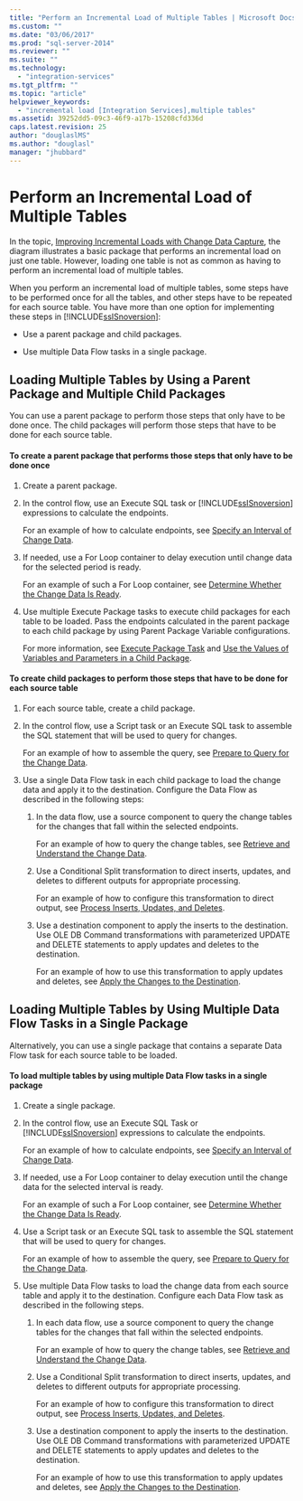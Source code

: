 ```yaml
---
title: "Perform an Incremental Load of Multiple Tables | Microsoft Docs"
ms.custom: ""
ms.date: "03/06/2017"
ms.prod: "sql-server-2014"
ms.reviewer: ""
ms.suite: ""
ms.technology: 
  - "integration-services"
ms.tgt_pltfrm: ""
ms.topic: "article"
helpviewer_keywords: 
  - "incremental load [Integration Services],multiple tables"
ms.assetid: 39252dd5-09c3-46f9-a17b-15208cfd336d
caps.latest.revision: 25
author: "douglaslMS"
ms.author: "douglasl"
manager: "jhubbard"
---
```

# Perform an Incremental Load of Multiple Tables
  In the topic, [Improving Incremental Loads with Change Data Capture](../change-data-capture-ssis.md), the diagram illustrates a basic package that performs an incremental load on just one table. However, loading one table is not as common as having to perform an incremental load of multiple tables.  
  
 When you perform an incremental load of multiple tables, some steps have to be performed once for all the tables, and other steps have to be repeated for each source table. You have more than one option for implementing these steps in [!INCLUDE[ssISnoversion](../../includes/ssisnoversion-md.md)]:  
  
-   Use a parent package and child packages.  
  
-   Use multiple Data Flow tasks in a single package.  
  
## Loading Multiple Tables by Using a Parent Package and Multiple Child Packages  
 You can use a parent package to perform those steps that only have to be done once. The child packages will perform those steps that have to be done for each source table.  
  
#### To create a parent package that performs those steps that only have to be done once  
  
1.  Create a parent package.  
  
2.  In the control flow, use an Execute SQL task or [!INCLUDE[ssISnoversion](../../includes/ssisnoversion-md.md)] expressions to calculate the endpoints.  
  
     For an example of how to calculate endpoints, see [Specify an Interval of Change Data](specify-an-interval-of-change-data.md).  
  
3.  If needed, use a For Loop container to delay execution until change data for the selected period is ready.  
  
     For an example of such a For Loop container, see [Determine Whether the Change Data Is Ready](determine-whether-the-change-data-is-ready.md).  
  
4.  Use multiple Execute Package tasks to execute child packages for each table to be loaded. Pass the endpoints calculated in the parent package to each child package by using Parent Package Variable configurations.  
  
     For more information, see [Execute Package Task](../control-flow/execute-package-task.md) and [Use the Values of Variables and Parameters in a Child Package](../use-the-values-of-variables-and-parameters-in-a-child-package.md).  
  
#### To create child packages to perform those steps that have to be done for each source table  
  
1.  For each source table, create a child package.  
  
2.  In the control flow, use a Script task or an Execute SQL task to assemble the SQL statement that will be used to query for changes.  
  
     For an example of how to assemble the query, see [Prepare to Query for the Change Data](prepare-to-query-for-the-change-data.md).  
  
3.  Use a single Data Flow task in each child package to load the change data and apply it to the destination. Configure the Data Flow as described in the following steps:  
  
    1.  In the data flow, use a source component to query the change tables for the changes that fall within the selected endpoints.  
  
         For an example of how to query the change tables, see [Retrieve and Understand the Change Data](retrieve-and-understand-the-change-data.md).  
  
    2.  Use a Conditional Split transformation to direct inserts, updates, and deletes to different outputs for appropriate processing.  
  
         For an example of how to configure this transformation to direct output, see [Process Inserts, Updates, and Deletes](process-inserts-updates-and-deletes.md).  
  
    3.  Use a destination component to apply the inserts to the destination. Use OLE DB Command transformations with parameterized UPDATE and DELETE statements to apply updates and deletes to the destination.  
  
         For an example of how to use this transformation to apply updates and deletes, see [Apply the Changes to the Destination](apply-the-changes-to-the-destination.md).  
  
## Loading Multiple Tables by Using Multiple Data Flow Tasks in a Single Package  
 Alternatively, you can use a single package that contains a separate Data Flow task for each source table to be loaded.  
  
#### To load multiple tables by using multiple Data Flow tasks in a single package  
  
1.  Create a single package.  
  
2.  In the control flow, use an Execute SQL Task or [!INCLUDE[ssISnoversion](../../includes/ssisnoversion-md.md)] expressions to calculate the endpoints.  
  
     For an example of how to calculate endpoints, see [Specify an Interval of Change Data](specify-an-interval-of-change-data.md).  
  
3.  If needed, use a For Loop container to delay execution until the change data for the selected interval is ready.  
  
     For an example of such a For Loop container, see [Determine Whether the Change Data Is Ready](determine-whether-the-change-data-is-ready.md).  
  
4.  Use a Script task or an Execute SQL task to assemble the SQL statement that will be used to query for changes.  
  
     For an example of how to assemble the query, see [Prepare to Query for the Change Data](prepare-to-query-for-the-change-data.md).  
  
5.  Use multiple Data Flow tasks to load the change data from each source table and apply it to the destination. Configure each Data Flow task as described in the following steps.  
  
    1.  In each data flow, use a source component to query the change tables for the changes that fall within the selected endpoints.  
  
         For an example of how to query the change tables, see [Retrieve and Understand the Change Data](retrieve-and-understand-the-change-data.md).  
  
    2.  Use a Conditional Split transformation to direct inserts, updates, and deletes to different outputs for appropriate processing.  
  
         For an example of how to configure this transformation to direct output, see [Process Inserts, Updates, and Deletes](process-inserts-updates-and-deletes.md).  
  
    3.  Use a destination component to apply the inserts to the destination. Use OLE DB Command transformations with parameterized UPDATE and DELETE statements to apply updates and deletes to the destination.  
  
         For an example of how to use this transformation to apply updates and deletes, see [Apply the Changes to the Destination](apply-the-changes-to-the-destination.md).  
  
  